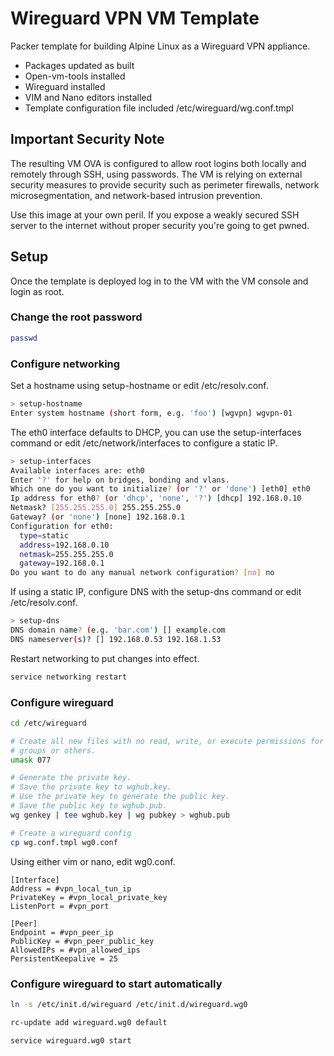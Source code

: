 # Wireguard VPN VM Template

Packer template for building Alpine Linux as a Wireguard VPN appliance.

- Packages updated as built
- Open-vm-tools installed
- Wireguard installed
- VIM and Nano editors installed
- Template configuration file included /etc/wireguard/wg.conf.tmpl

## Important Security Note

The resulting VM OVA is configured to allow root logins both locally and
remotely through SSH, using passwords. The VM is relying on external
security measures to provide security such as perimeter firewalls,
network microsegmentation, and network-based intrusion prevention.

Use this image at your own peril. If you expose a weakly secured SSH server
to the internet without proper security you're going to get pwned.

## Setup

Once the template is deployed log in to the VM with the VM console and login
as root.

### Change the root password

```bash
passwd
```

### Configure networking

Set a hostname using setup-hostname or edit /etc/resolv.conf.

```bash
> setup-hostname
Enter system hostname (short form, e.g. 'foo') [wgvpn] wgvpn-01
```

The eth0 interface defaults to DHCP, you can use the setup-interfaces
command or edit /etc/network/interfaces to configure a static IP.

```bash
> setup-interfaces
Available interfaces are: eth0
Enter '?' for help on bridges, bonding and vlans.
Which one do you want to initialize? (or '?' or 'done') [eth0] eth0
Ip address for eth0? (or 'dhcp', 'none', '?') [dhcp] 192.168.0.10
Netmask? [255.255.255.0] 255.255.255.0
Gateway? (or 'none') [none] 192.168.0.1
Configuration for eth0:
  type=static
  address=192.168.0.10
  netmask=255.255.255.0
  gateway=192.168.0.1
Do you want to do any manual network configuration? [no] no
```

If using a static IP, configure DNS with the setup-dns command or edit
/etc/resolv.conf.

```bash
> setup-dns
DNS domain name? (e.g. 'bar.com') [] example.com
DNS nameserver(s)? [] 192.168.0.53 192.168.1.53
```

Restart networking to put changes into effect.

```bash
service networking restart
```

### Configure wireguard

```bash
cd /etc/wireguard

# Create all new files with no read, write, or execute permissions for
# groups or others.
umask 077

# Generate the private key.
# Save the private key to wghub.key.
# Use the private key to generate the public key.
# Save the public key to wghub.pub.
wg genkey | tee wghub.key | wg pubkey > wghub.pub

# Create a wireguard config
cp wg.conf.tmpl wg0.conf
```

Using either vim or nano, edit wg0.conf.

```readline config
[Interface]
Address = #vpn_local_tun_ip
PrivateKey = #vpn_local_private_key
ListenPort = #vpn_port

[Peer]
Endpoint = #vpn_peer_ip
PublicKey = #vpn_peer_public_key
AllowedIPs = #vpn_allowed_ips
PersistentKeepalive = 25
```

### Configure wireguard to start automatically

```bash
ln -s /etc/init.d/wireguard /etc/init.d/wireguard.wg0

rc-update add wireguard.wg0 default

service wireguard.wg0 start
```
